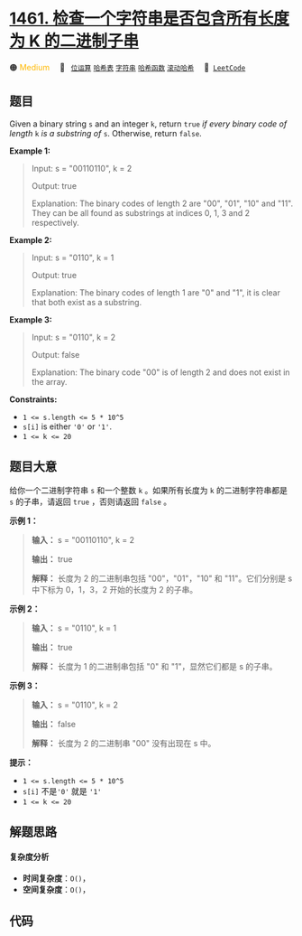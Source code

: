 # [1461. 检查一个字符串是否包含所有长度为 K 的二进制子串](https://leetcode.com/problems/check-if-a-string-contains-all-binary-codes-of-size-k)

🟠 <font color=#ffb800>Medium</font>&emsp; 🔖&ensp; [`位运算`](/leetcode-js/outline/tag/bit-manipulation.md) [`哈希表`](/leetcode-js/outline/tag/hash-table.md) [`字符串`](/leetcode-js/outline/tag/string.md) [`哈希函数`](/leetcode-js/outline/tag/hash-function.md) [`滚动哈希`](/leetcode-js/outline/tag/rolling-hash.md)&emsp; 🔗&ensp;[`LeetCode`](https://leetcode.com/problems/check-if-a-string-contains-all-binary-codes-of-size-k)

## 题目

Given a binary string `s` and an integer `k`, return `true` _if every binary
code of length_ `k` _is a substring of_ `s`. Otherwise, return `false`.



**Example 1:**

> Input: s = "00110110", k = 2
> 
> Output: true
> 
> Explanation: The binary codes of length 2 are "00", "01", "10" and "11". They can be all found as substrings at indices 0, 1, 3 and 2 respectively.

**Example 2:**

> Input: s = "0110", k = 1
> 
> Output: true
> 
> Explanation: The binary codes of length 1 are "0" and "1", it is clear that both exist as a substring. 

**Example 3:**

> Input: s = "0110", k = 2
> 
> Output: false
> 
> Explanation: The binary code "00" is of length 2 and does not exist in the array.

**Constraints:**

  * `1 <= s.length <= 5 * 10^5`
  * `s[i]` is either `'0'` or `'1'`.
  * `1 <= k <= 20`


## 题目大意

给你一个二进制字符串 `s` 和一个整数 `k` 。如果所有长度为 `k` 的二进制字符串都是 `s` 的子串，请返回 `true` ，否则请返回
`false` 。



**示例 1：**

> 
> 
> 
> 
> 
> **输入：** s = "00110110", k = 2
> 
> **输出：** true
> 
> **解释：** 长度为 2 的二进制串包括 "00"，"01"，"10" 和 "11"。它们分别是 s 中下标为 0，1，3，2 开始的长度为 2 的子串。
> 
> 

**示例 2：**

> 
> 
> 
> 
> 
> **输入：** s = "0110", k = 1
> 
> **输出：** true
> 
> **解释：** 长度为 1 的二进制串包括 "0" 和 "1"，显然它们都是 s 的子串。
> 
> 

**示例 3：**

> 
> 
> 
> 
> 
> **输入：** s = "0110", k = 2
> 
> **输出：** false
> 
> **解释：** 长度为 2 的二进制串 "00" 没有出现在 s 中。
> 
> 



**提示：**

  * `1 <= s.length <= 5 * 10^5`
  * `s[i]` 不是`'0'` 就是 `'1'`
  * `1 <= k <= 20`


## 解题思路

#### 复杂度分析

- **时间复杂度**：`O()`，
- **空间复杂度**：`O()`，

## 代码

```javascript

```